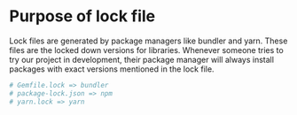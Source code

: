 

# Purpose of lock file
Lock files are generated by package managers like bundler and yarn. These files are the locked down versions for libraries. Whenever someone tries to try our project in development, their package manager will always install packages with exact versions mentioned in the lock file.

```ruby
# Gemfile.lock => bundler
# package-lock.json => npm
# yarn.lock => yarn
```
